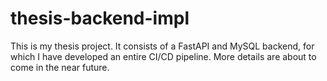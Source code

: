 # thesis-backend-impl
This is my thesis project. It consists of a FastAPI and MySQL backend, for which I have developed an entire CI/CD pipeline.
More details are about to come in the near future.
